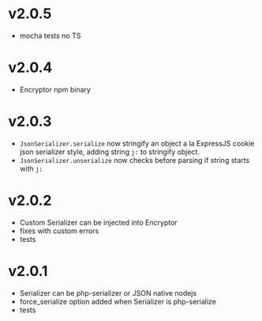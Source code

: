 # v2.0.5 
* mocha tests no TS  

# v2.0.4 
* Encryptor npm binary  

# v2.0.3 
* `JsonSerializer.serialize` now stringify an object 
a la ExpressJS cookie json serializer style, 
adding string `j:` to stringify object.
* `JsonSerializer.unserialize` now checks before parsing if string 
starts with `j:`   

# v2.0.2 
* Custom Serializer can be injected into Encryptor
* fixes with custom errors
* tests
 
# v2.0.1 
* Serializer can be php-serializer or JSON native nodejs 
* force_serialize option added when Serializer is php-serialize
* tests
